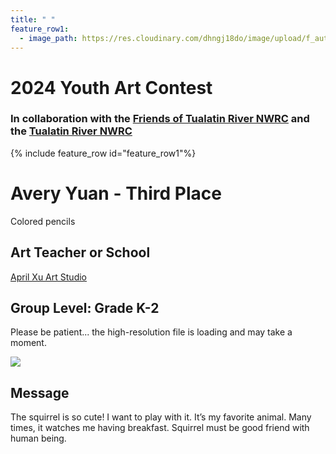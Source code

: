 ```yaml
---
title: " "
feature_row1:
  - image_path: https://res.cloudinary.com/dhngj18do/image/upload/f_auto,q_auto/v1/images/artcontest/ribbon_3
---
```


# 2024 Youth Art Contest

### In collaboration with the [Friends of Tualatin River NWRC](https://fotr.wildapricot.org/) and the [Tualatin River NWRC](https://www.fws.gov/refuge/Tualatin_River/)

{% include feature_row id="feature_row1"%}

# Avery Yuan - Third Place  
Colored pencils  

## Art Teacher or School  
[April Xu Art Studio](https://www.xuluart.org/)  

## Group Level: Grade K-2  
Please be patient... the high-resolution file is loading and may take a moment.  

![](https://res.cloudinary.com/dhngj18do/image/upload/f_auto,q_auto/v1/images/artcontest/2024_grp4_3rd_large)

## Message

The squirrel is so cute! I want to play with it. It’s my favorite animal. Many times, it watches me having breakfast. Squirrel must be good friend with human being.
